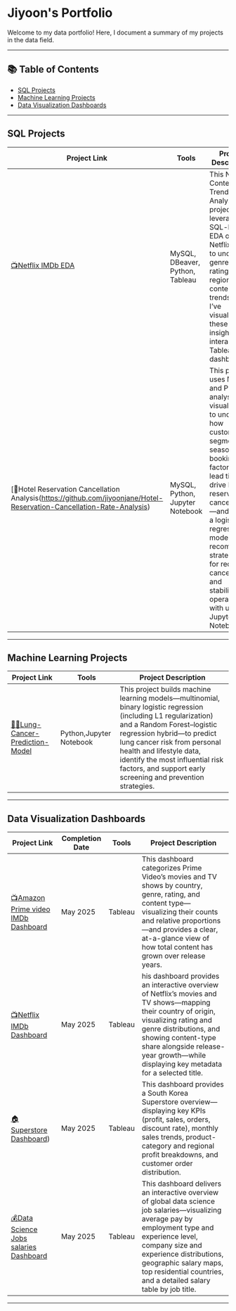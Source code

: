 # Jiyoon's Portfolio

Welcome to my data portfolio! Here, I document a summary of my projects in the data field.

---

## 📚 Table of Contents

* [SQL Projects](#sql-projects)
* [Machine Learning Projects](#Machine-Learning-Projects)
* [Data Visualization Dashboards](#Data-Visualization-Dashboards)


---

## SQL Projects

| Project Link                                                                | Tools                                                                | Project Description                                                                                                                                                                                                                                                                                                                        |
| --------------------------------------------------------------------------  | -------------------------------------------------------------------- | ------------------------------------------------------------------------------------------------------------------------------------------------------------------------------------------------------------------------------------------------------------------------------------------------------------------------------------------ |
| [📺Netflix IMDb EDA]((https://github.com/jiyoonjane/Netflix_EDA))                | MySQL, DBeaver, Python, Tableau | This Netflix Content Trend Analysis project leveraged SQL-based EDA on real Netflix data to uncover genre, rating, and regional content trends—and I’ve visualized these insights in an interactive Tableau dashboard.|
| [🏩Hotel Reservation Cancellation Analysis(https://github.com/jiyoonjane/Hotel-Reservation-Cancellation-Rate-Analysis)   | MySQL, Python, Jupyter Notebook                                 | This project uses MySQL and Python analysis and visualization to uncover how customer segment, seasonality, booking factors, and lead time drive hotel reservation cancellations—and builds a logistic regression model to recommend strategies for reducing cancellations and stabilizing operations with using Jupyter Notebook                                                                                                                                                                                                         |

---

## Machine Learning Projects

| Project Link                                                                | Tools                                                                | Project Description                                                                                                                                                                                                                                                                                                                        |
| --------------------------------------------------------------------------  | -------------------------------------------------------------------- | ------------------------------------------------------------------------------------------------------------------------------------------------------------------------------------------------------------------------------------------------------------------------------------------------------------------------------------------ |
| [👩‍⚕️Lung-Cancer-Prediction-Model](https://github.com/jiyoonjane/Lung-Cancer-Prediction-Model?tab=readme-ov-file#lung-cancer-prediction-model) |Python,Jupyter Notebook                    |    This project builds machine learning models—multinomial, binary logistic regression (including L1 regularization) and a Random Forest–logistic regression hybrid—to predict lung cancer risk from personal health and lifestyle data, identify the most influential risk factors, and support early screening and prevention strategies.                 |

---

## Data Visualization Dashboards

| Project Link                                             | Completion Date | Tools | Project Description |
| -------------------------------------------------------- | --------------- | ----- | ------------------- |
| [📺Amazon Prime video IMDb Dashboard](https://public.tableau.com/app/profile/jiyoon.shin1127/viz/AmazonPrimevideoIMDBDashboard/1) |    May 2025           |  Tableau     | This dashboard categorizes Prime Video’s movies and TV shows by country, genre, rating, and content type—visualizing their counts and relative proportions—and provides a clear, at-a-glance view of how total content has grown over release years.                    |
| [📺Netflix IMDb Dashboard](https://public.tableau.com/app/profile/jiyoon.shin1127/viz/NetflixDashboards-blackver_/1) |    May 2025              |  Tableau     | his dashboard provides an interactive overview of Netflix’s movies and TV shows—mapping their country of origin, visualizing rating and genre distributions, and showing content-type share alongside release-year growth—while displaying key metadata for a selected title.                    |
| [🏠Superstore Dashboard](https://public.tableau.com/app/profile/jiyoon.shin1127/viz/SuperstoreDashboard_17466218299710/sheet0)) |    May 2025             |  Tableau     | This dashboard provides a South Korea Superstore overview—displaying key KPIs (profit, sales, orders, discount rate), monthly sales trends, product-category and regional profit breakdowns, and customer order distribution.                    |
| [💰Data Science Jobs salaries Dashboard](https://public.tableau.com/app/profile/jiyoon.shin1127/viz/DataScienceJobssalariesDashboard_17467813346390/1) |    May 2025             |  Tableau     | This dashboard delivers an interactive overview of global data science job salaries—visualizing average pay by employment type and experience level, company size and experience distributions, geographic salary maps, top residential countries, and a detailed salary table by job title.                    |
---



